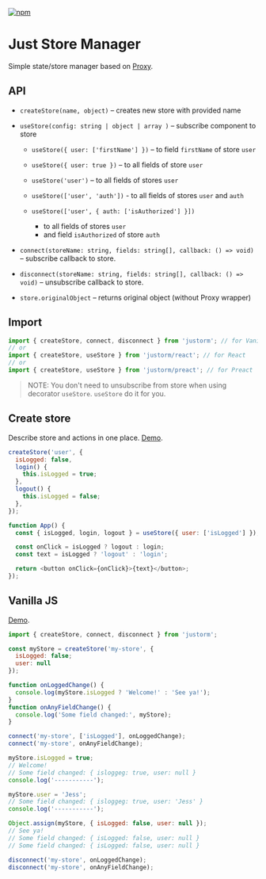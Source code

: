 [![npm](https://img.shields.io/npm/dm/justorm?style=flat-square)](https://www.npmjs.com/package/justorm)

# Just Store Manager

Simple state/store manager based on [Proxy](https://developer.mozilla.org/en/docs/Web/JavaScript/Reference/Global_Objects/Proxy).

## API

- `createStore(name, object)` – creates new store with provided name

- `useStore(config: string | object | array )` – subscribe component to store

  - `useStore({ user: ['firstName'] })` – to field `firstName` of store `user`

  - `useStore({ user: true })` – to all fields of store `user`

  - `useStore('user')` – to all fields of stores `user`

  - `useStore(['user', 'auth'])` - to all fields of stores `user` and `auth`

  - `useStore(['user', { auth: ['isAuthorized'] }])`
    - to all fields of stores `user`
    - and field `isAuthorized` of store `auth`

- `connect(storeName: string, fields: string[], callback: () => void)` – subscribe callback to store.

- `disconnect(storeName: string, fields: string[], callback: () => void)` – unsubscribe callback to store.

* `store.originalObject` – returns original object (without Proxy wrapper)

## Import

```js
import { createStore, connect, disconnect } from 'justorm'; // for VanillaJS
// or
import { createStore, useStore } from 'justorm/react'; // for React
// or
import { createStore, useStore } from 'justorm/preact'; // for Preact
```

> NOTE: You don't need to unsubscribe from store when using decorator `useStore`. `useStore` do it for you.

## Create store

Describe store and actions in one place. [Demo](https://codesandbox.io/s/justorm-shared-store-yb5jg).

```js
createStore('user', {
  isLogged: false,
  login() {
    this.isLogged = true;
  },
  logout() {
    this.isLogged = false;
  },
});

function App() {
  const { isLogged, login, logout } = useStore({ user: ['isLogged'] });

  const onClick = isLogged ? logout : login;
  const text = isLogged ? 'logout' : 'login';

  return <button onClick={onClick}>{text}</button>;
});

```

## Vanilla JS

[Demo](https://codesandbox.io/s/justorm-vanila-js-sb6dp).

```js
import { createStore, connect, disconnect } from 'justorm';

const myStore = createStore('my-store', {
  isLogged: false;
  user: null
});

function onLoggedChange() {
  console.log(myStore.isLogged ? 'Welcome!' : 'See ya!');
}
function onAnyFieldChange() {
  console.log('Some field changed:', myStore);
}

connect('my-store', ['isLogged'], onLoggedChange);
connect('my-store', onAnyFieldChange);

myStore.isLogged = true;
// Welcome!
// Some field changed: { isloggeg: true, user: null }
console.log('-----------');

myStore.user = 'Jess';
// Some field changed: { isloggeg: true, user: 'Jess' }
console.log('-----------');

Object.assign(myStore, { isLogged: false, user: null });
// See ya!
// Some field changed: { isLogged: false, user: null }
// Some field changed: { isLogged: false, user: null }

disconnect('my-store', onLoggedChange);
disconnect('my-store', onAnyFieldChange);
```
